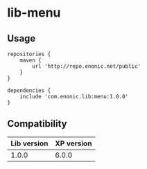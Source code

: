 # lib-menu

## Usage

    repositories {
        maven {
            url 'http://repo.enonic.net/public'
        }
    }

    dependencies {
        include 'com.enonic.lib:menu:1.0.0'
    }

## Compatibility

| Lib version        | XP version |
| ------------- | ------------- |
| 1.0.0 | 6.0.0 |
